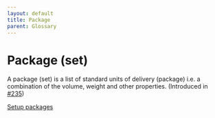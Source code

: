 ```yaml
---
layout: default
title: Package
parent: Glossary
---
```


# Package (set)

A package (set) is a list of standard units of delivery (package) i.e. a combination of the volume, weight and other properties. (Introduced in [#235](https://github.com/coopcycle/coopcycle-web/issues/235))

[Setup packages](/en/web/admin/deliveries/packages)
